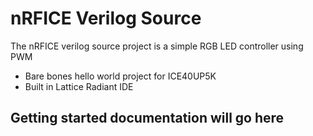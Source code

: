 # nRFICE Verilog Source
The nRFICE verilog source project is a simple RGB LED controller using PWM
- Bare bones hello world project for ICE40UP5K
- Built in Lattice Radiant IDE
## Getting started documentation will go here